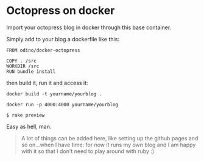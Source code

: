 # Octopress on docker

Import your octopress blog in docker through this
base container.

Simply add to your blog a dockerfile like this:

```
FROM odino/docker-octopress

COPY . /src
WORKDIR /src
RUN bundle install
```

then build it, run it and access it:

```
docker build -t yourname/yourblog .

docker run -p 4000:4000 yourname/yourblog

$ rake preview
```

Easy as hell, man.

> A lot of things can be added here, like
> setting up the github pages and so on...when
> I have time: for now it runs my own blog
> and I am happy with it so that I don't need
> to play around with ruby :)
